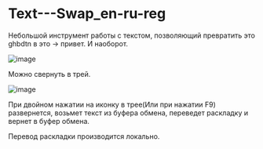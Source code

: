 # Text---Swap_en-ru-reg
Небольшой инструмент работы с текстом, позволяющий превратить это ghbdtn в это -> привет. И наоборот.

![image](https://github.com/Log0user/Text---Swap_en-ru-reg/assets/120344565/18990b3f-172f-4b95-adf2-5204dc3f72e8)

Можно свернуть в трей.

![image](https://github.com/Log0user/Text---Swap_en-ru-reg/assets/120344565/e4c36e42-bed4-45a3-833b-d84d2dc06d7f)

При двойном нажатии на иконку в трее(Или при нажатии F9) развернется, возьмет текст из буфера обмена, переведет раскладку и вернет в буфер обмена.

Перевод раскладки производится локально.
